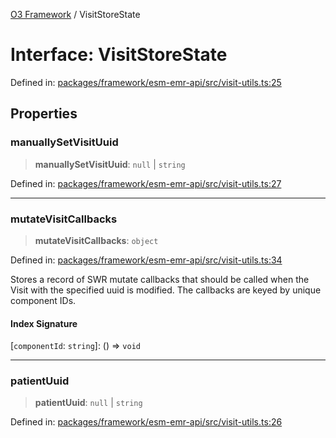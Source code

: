 [O3 Framework](../API.md) / VisitStoreState

# Interface: VisitStoreState

Defined in: [packages/framework/esm-emr-api/src/visit-utils.ts:25](https://github.com/its-kios09/openmrs-esm-core/blob/main/packages/framework/esm-emr-api/src/visit-utils.ts#L25)

## Properties

### manuallySetVisitUuid

> **manuallySetVisitUuid**: `null` \| `string`

Defined in: [packages/framework/esm-emr-api/src/visit-utils.ts:27](https://github.com/its-kios09/openmrs-esm-core/blob/main/packages/framework/esm-emr-api/src/visit-utils.ts#L27)

***

### mutateVisitCallbacks

> **mutateVisitCallbacks**: `object`

Defined in: [packages/framework/esm-emr-api/src/visit-utils.ts:34](https://github.com/its-kios09/openmrs-esm-core/blob/main/packages/framework/esm-emr-api/src/visit-utils.ts#L34)

Stores a record of SWR mutate callbacks that should be called when
the Visit with the specified uuid is modified. The callbacks are keyed
by unique component IDs.

#### Index Signature

\[`componentId`: `string`\]: () => `void`

***

### patientUuid

> **patientUuid**: `null` \| `string`

Defined in: [packages/framework/esm-emr-api/src/visit-utils.ts:26](https://github.com/its-kios09/openmrs-esm-core/blob/main/packages/framework/esm-emr-api/src/visit-utils.ts#L26)
